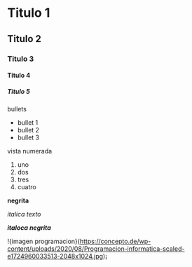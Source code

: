 # Titulo 1
## Titulo 2
### Titulo 3
#### Titulo 4
##### Titulo 5


bullets

* bullet 1
* bullet 2
* bullet 3

vista numerada
1. uno
2. dos
3. tres
4. cuatro

**negrita**

_italica texto_

**_italoca negrita_**

!{imagen programacion}(https://concepto.de/wp-content/uploads/2020/08/Programacion-informatica-scaled-e1724960033513-2048x1024.jpg)¡

